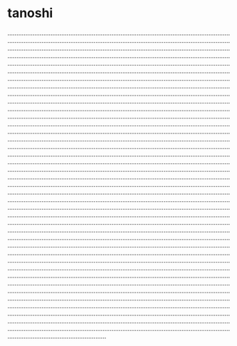 # tanoshi

.......................................................................................................................................................................................................................................................................................................................................................................................................................................................................................................................................................................................................................................................................................................................................................................................................................................................................................................................................................................................................................................................................................................................................................................................................................................................................................................................................................................................................................................................................................................................................................................................................................................................................................................................................................................................................................................................................................................................................................................................................................................................................................................................................................................................................................................................................................................................................................................................................................................................................................................................................................................................................................................................................................................................................................................................................................................................................................................................................................................................................................................................................................................................................................................................................................................................................................................................................................................................................................................................................................................................................................................................................................................................................................................................................................................................................................................................................................................................................................................................................................................................................................................................................................................................................................................................................................................................................................................................................................................................................................................................................................................................................................................................................................................................................................................................................................................................................................................................................................................................................................................................................................................................................................................................................................